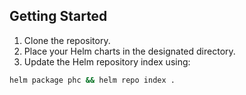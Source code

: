 ## Getting Started

1. Clone the repository.
2. Place your Helm charts in the designated directory.
3. Update the Helm repository index using:

```sh
helm package phc && helm repo index .
```

